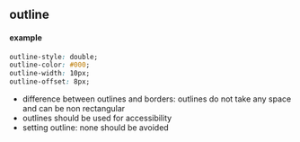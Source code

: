## outline

#### example
```css
outline-style: double;
outline-color: #000;
outline-width: 10px;
outline-offset: 8px;
```

- difference between outlines and borders: outlines do not take any space and can be non rectangular
- outlines should be used for accessibility
- setting outline: none should be avoided